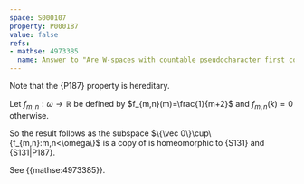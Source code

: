 ```yaml
---
space: S000107
property: P000187
value: false
refs:
- mathse: 4973385
  name: Answer to "Are W-spaces with countable pseudocharacter first countable?"
---
```


Note that the {P187} property is hereditary.

Let $f_{m,n}:\omega\to\mathbb R$ be defined by
$f_{m,n}(m)=\frac{1}{m+2}$ and $f_{m,n}(k)=0$ otherwise.

So the result follows as the subspace
$\{\vec 0\}\cup\{f_{m,n}:m,n<\omega\}$ is a copy of
is homeomorphic to
{S131}
and {S131|P187}.

See {{mathse:4973385}}.
